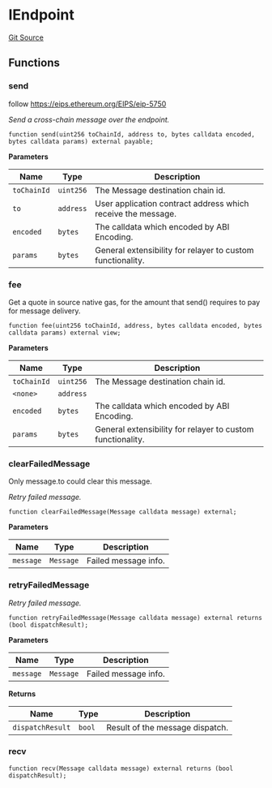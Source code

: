# IEndpoint
[Git Source](https://github.com/darwinia-network/ORMP/blob/28f242d61f8f1de9729b61a20924f3f1938d1e53/src/interfaces/IEndpoint.sol)


## Functions
### send

follow https://eips.ethereum.org/EIPS/eip-5750

*Send a cross-chain message over the endpoint.*


```solidity
function send(uint256 toChainId, address to, bytes calldata encoded, bytes calldata params) external payable;
```
**Parameters**

|Name|Type|Description|
|----|----|-----------|
|`toChainId`|`uint256`|The Message destination chain id.|
|`to`|`address`|User application contract address which receive the message.|
|`encoded`|`bytes`|The calldata which encoded by ABI Encoding.|
|`params`|`bytes`|General extensibility for relayer to custom functionality.|


### fee

Get a quote in source native gas, for the amount that send() requires to pay for message delivery.


```solidity
function fee(uint256 toChainId, address, bytes calldata encoded, bytes calldata params) external view;
```
**Parameters**

|Name|Type|Description|
|----|----|-----------|
|`toChainId`|`uint256`|The Message destination chain id.|
|`<none>`|`address`||
|`encoded`|`bytes`|The calldata which encoded by ABI Encoding.|
|`params`|`bytes`|General extensibility for relayer to custom functionality.|


### clearFailedMessage

Only message.to could clear this message.

*Retry failed message.*


```solidity
function clearFailedMessage(Message calldata message) external;
```
**Parameters**

|Name|Type|Description|
|----|----|-----------|
|`message`|`Message`|Failed message info.|


### retryFailedMessage

*Retry failed message.*


```solidity
function retryFailedMessage(Message calldata message) external returns (bool dispatchResult);
```
**Parameters**

|Name|Type|Description|
|----|----|-----------|
|`message`|`Message`|Failed message info.|

**Returns**

|Name|Type|Description|
|----|----|-----------|
|`dispatchResult`|`bool`|Result of the message dispatch.|


### recv


```solidity
function recv(Message calldata message) external returns (bool dispatchResult);
```


